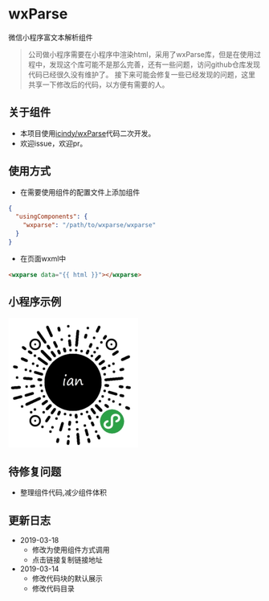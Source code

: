 # wxParse
微信小程序富文本解析组件

> 公司做小程序需要在小程序中渲染html，采用了wxParse库，但是在使用过程中，发现这个库可能不是那么完善，还有一些问题，访问github仓库发现代码已经很久没有维护了。
> 接下来可能会修复一些已经发现的问题，这里共享一下修改后的代码，以方便有需要的人。

## 关于组件
- 本项目使用[icindy/wxParse](https://github.com/icindy/wxParse)代码二次开发。
- 欢迎issue，欢迎pr。

## 使用方式
- 在需要使用组件的配置文件上添加组件
```json
{
  "usingComponents": {
    "wxparse": "/path/to/wxparse/wxparse"
  }
}
```

- 在页面wxml中
```html
<wxparse data="{{ html }}"></wxparse>
```

## 小程序示例
![微信小程序](./wechat-program.jpg)

## 待修复问题
- 整理组件代码,减少组件体积

## 更新日志
- 2019-03-18
    - 修改为使用组件方式调用
    - 点击链接复制链接地址
- 2019-03-14
    - 修改代码块的默认展示
    - 修改代码目录
